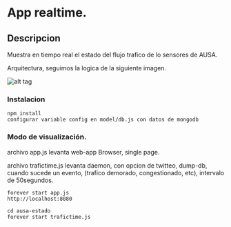 
App realtime.
==================

## Descripcion

Muestra en tiempo real el estado del flujo trafico de lo sensores de AUSA.

Arquitectura, seguimos la logica de la siguiente imagen.

![alt tag](http://cdn.venublog.com/wp-content/uploads/2013/06/realtime.png)

### Instalacion

```
npm install 
configurar variable config en model/db.js con datos de mongodb
```

### Modo de visualización.

archivo app.js levanta web-app
Browser, single page.

archivo trafictime.js levanta daemon, 
con opcion de twitteo, dump-db, cuando sucede un evento, (trafico demorado, congestionado, etc), intervalo de 50segundos.

```
forever start app.js
http://localhost:8080

cd ausa-estado
forever start trafictime.js
```
